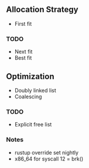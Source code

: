 ## Allocation Strategy
- First fit

### TODO
- Next fit
- Best fit

## Optimization
- Doubly linked list
- Coalescing

### TODO
- Explicit free list

### Notes
- rustup override set nightly
- x86_64 for syscall 12 = brk()
